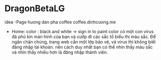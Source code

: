 # DragonBetaLG

idea 
-Page huong dan pha coffee coffee.dinhcuong.me

- Home: color : black and white -> sign in to paint color
có một con virus đã phủ kín màn hình của bạn và cướp đi các sắc tố biểu thị màu sắc. Để ngăn chặn chúng, trang web cần một lớp bảo vệ, và virus thì không biết đăng nhập tài khoản. nên cách duy nhất bạn có thể nhìn thấy màu sắc và nhìn thấy nhiều hơn là đăng nhập thành viên.